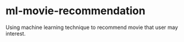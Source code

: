 # ml-movie-recommendation
Using machine learning technique to recommend movie that user may interest.
